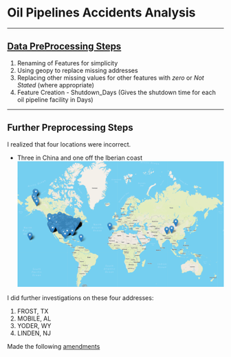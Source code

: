 # Oil Pipelines Accidents Analysis
------------------------------
## [Data PreProcessing Steps]()

1) Renaming of Features for simplicity
2) Using geopy to replace missing addresses
3) Replacing other missing values for other features with _zero_ or _Not Stated_ (where appropriate)
4) Feature Creation - Shutdown_Days (Gives the shutdown time for each oil pipeline facility in Days)

--------------------------------
## Further Preprocessing Steps

I realized that four locations were incorrect.
- Three in China and one off the Iberian coast
![](https://github.com/GR8505/Oil_Pipelines/blob/main/Images/Image1.png)

I did further investigations on these four addresses:
1) FROST, TX
2) MOBILE, AL
3) YODER, WY
4) LINDEN, NJ

Made the following [amendments]()

![]()
